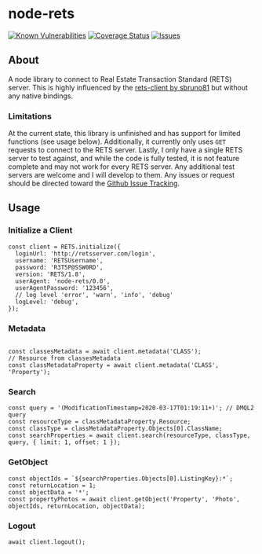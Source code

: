 # node-rets
<p>
	<a href="https://snyk.io/test/github/mslosarek/node-rets?targetFile=package.json"><img src="https://snyk.io/test/github/mslosarek/node-rets/badge.svg?targetFile=package.json" alt="Known Vulnerabilities" data-canonical-src="https://snyk.io/test/github/mslosarek/node-rets?targetFile=package.json" style="max-width:100%;"></a>
	<a href="https://coveralls.io/github/mslosarek/node-rets?branch=master"><img src="https://coveralls.io/repos/github/mslosarek/node-rets/badge.svg?branch=master" alt="Coverage Status" /></a>
	<a href="https://github.com/mslosarek/node-rets/issues"><img src="https://img.shields.io/github/issues/mslosarek/node-rets.svg" alt="Issues"></a>
</p>

## About

A node library to connect to Real Estate Transaction Standard (RETS) server. This is highly influenced by the [rets-client by sbruno81](https://github.com/sbruno81/rets-client) but without any native bindings.

### Limitations

At the current state, this library is unfinished and has support for limited functions (see usage below). Additionally, it currently only uses `GET` requests to connect to the RETS server. Lastly, I only have a single RETS server to test against, and while the code is fully tested, it is not feature complete and may not work for every RETS server. Any additional test servers are welcome and I will develop to them. Any issues or request should be directed toward the [Github Issue Tracking](https://github.com/mslosarek/node-rets/issues).

## Usage

### Initialize a Client
```
const client = RETS.initialize({
  loginUrl: 'http://retsserver.com/login',
  username: 'RETSUsername',
  password: 'R3T5P@SSW0RD',
  version: 'RETS/1.8',
  userAgent: 'node-rets/0.0',
  userAgentPassword: '123456',
  // log level 'error', 'warn', 'info', 'debug'
  logLevel: 'debug',
});
```

### Metadata
```

const classesMetadata = await client.metadata('CLASS');
// Resource from classesMetadata
const classMetadataProperty = await client.metadata('CLASS', 'Property');
```

### Search
```
const query = '(ModificationTimestamp=2020-03-17T01:19:11+)'; // DMQL2 query
const resourceType = classMetadataProperty.Resource;
const classType = classMetadataProperty.Objects[0].ClassName;
const searchProperties = await client.search(resourceType, classType, query, { limit: 1, offset: 1 });
```

### GetObject
```
const objectIds = `${searchProperties.Objects[0].ListingKey}:*`;
const returnLocation = 1;
const objectData = '*';
const propertyPhotos = await client.getObject('Property', 'Photo', objectIds, returnLocation, objectData);
```

### Logout
```
await client.logout();
```
